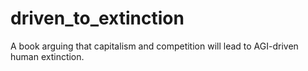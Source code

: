 # driven_to_extinction
A book arguing that capitalism and competition will lead to AGI-driven human extinction.
